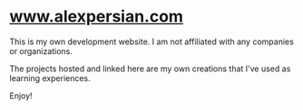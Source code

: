 www.alexpersian.com
=====================

This is my own development website. I am not affiliated with any companies or organizations.

The projects hosted and linked here are my own creations that I've used as learning experiences.

Enjoy!
